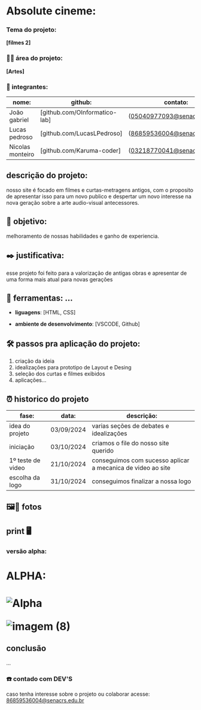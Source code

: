 # Absolute cineme:

### Tema do projeto:

**[filmes 2]**

### 👨‍🏫 área do projeto:

**[Artes]**

### 👥 integrantes:

|nome:            |github:                        | contato:                    |
|-----------------|-------------------------------|-----------------------------|
|João gabriel     | [github.com/OInformatico-lab] | (05040977093@senacrs.edu.br)|
|Lucas pedroso    |   [github.com/LucasLPedroso]  | (86859536004@senacrs.edu.br)|
|Nicolas monteiro |    [github.com/Karuma-coder]  | (03218770041@senacrs.edu.br)|

## descrição do projeto:

nosso site é focado em filmes e curtas-metragens antigos, com o proposito de apresentar isso para um novo publico
e despertar um novo interesse na nova geração sobre a arte audio-visual antecessores.

## 🎯 objetivo:

melhoramento de nossas habilidades e ganho de experiencia.

## ✒️ justificativa:

esse projeto foi feito para a valorização de antigas obras e apresentar de uma forma mais atual para novas gerações

## 🔧 ferramentas: ...

- **liguagens**: [HTML, CSS]


- **ambiente de desenvolvimento**: [VSCODE, Github]


## 🛠️ passos pra aplicação do projeto: 

1. criação da ideia
2. idealizações para prototipo de Layout e Desing
3. seleção dos curtas e filmes exibidos
4. aplicações...



## ⏰ historico do projeto

|fase:              |data:                          | descrição:                                                |
|-------------------|-------------------------------|-----------------------------------------------------------|
| idea do projeto   |         03/09/2024            |       varias seções de debates e idealizações             |
|    iniciação      |         03/10/2024            |         criamos o file do nosso site querido              | 
| 1º teste de video |         21/10/2024            |conseguimos com sucesso aplicar a mecanica de video ao site|
|  escolha da logo  |         31/10/2024            |         conseguimos finalizar a nossa logo                |



##  🖼️📸 fotos

##  print 🖥️

### versão alpha:

<H1>ALPHA:<H1/>

![Alpha](https://github.com/user-attachments/assets/c1e179fa-555b-42a5-beaa-071211de7dee)

![imagem (8)](https://github.com/user-attachments/assets/5ca1ce56-0147-4eab-8188-c871519b8147)



## conclusão

...


### ☎️ contado com DEV'S 

caso tenha interesse sobre o projeto ou colaborar acesse: 86859536004@senacrs.edu.br

